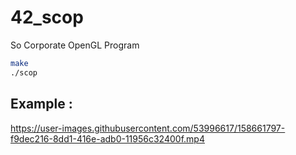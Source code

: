# 42_scop
So Corporate OpenGL Program

```sh
make
./scop
```

## Example :
https://user-images.githubusercontent.com/53996617/158661797-f9dec216-8dd1-416e-adb0-11956c32400f.mp4

